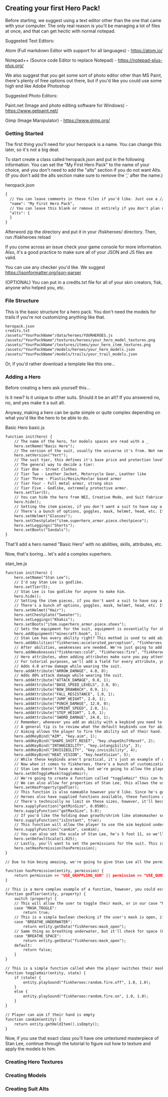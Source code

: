 ## Creating your first Hero Pack!

Before starting, we suggest using a text editor other than the one that came with your computer. The only real reason is you'll be managing a lot of files at once, and that can get hectic with normal notepad.

Suggested Text Editors:

Atom (Full markdown Editor with support for all languages) - https://atom.io/

Notepad++ (Source code Editor to replace Notepad) - https://notepad-plus-plus.org/

We also suggest that you get some sort of photo editor other than MS Paint, there's plenty of free options out there, but if you'd like you could use some high end like Adobe Photoshop

Suggested Photo Editors:

Paint.net (Image and photo editing software for Windows) - https://www.getpaint.net/

Gimp (Image Manipulator) - https://www.gimp.org/
### Getting Started

The first thing you'll need for your heropack is a name. You can change this later, so it's not a big deal.

To start create a class called heropack.json and put in the following information. You can set the "My First Hero Pack" to the name of your choice, and you don't need to add the "alts" section if you do not want Alts.
(If you don't add the alts section make sure to remove the ',' after the name.)

heropack.json
```markdown
{
  // You can leave comments in these files if you'd like. Just use a // so it's ignored during runtime.
  "name": "My First Hero Pack",
  // You can leave this blank or remove it entirely if you don't plan on adding in any suit alts.
  "alts": {
  }
}
```

Afterword zip the directory and put it in your /fiskheroes/ directory. Then, run /fiskheroes reload

If you come across an issue check your game console for more information. Also, it's a good practice to make sure all of your JSON and JS files are valid.

You can use any checker you'd like. We suggest https://jsonformatter.org/json-parser

(OPTIONAL)
You can put in a credits.txt file for all of your skin creators, fisk, anyone who helped you, etc.
### File Structure
This is the basic structure for a hero pack. You don't need the models for trails if you're not customizing anything like that.
```markdown
heropack.json
credits.txt
/assets/"YourPackName"/data/heroes/YOURHEROES.js
/assets/"YourPackName"/textures/heroes/your_hero_model_textures.png
/assets/"YourPackName"/textures/items/your_hero_item_textures.png
/assets/"YourPackName"/models/heroes/your_hero_models.json
/assets/"YourPackName"/models/trails/your_trail_models.json
```
Or, if you'd rather download a template like this one...

### Adding a Hero
Before creating a hero ask yourself this...

Is it new? Is it unique to other suits. Should it be an alt? 
If you answered no, no, and yes make it a suit alt.

Anyway, making a hero can be quite simple or quite complex depending on what you'd like the hero to be able to do.

Basic Hero
basic.js
```markdown
function init(hero) {
    // The name of the hero, for models spaces are read with a _
    hero.setName("Basic Hero");
    // The version of the suit, usually the universe it's from. Not needed for suits, and it can whatever you'd like.
    hero.setVersion("Yert");
    // The suit tier, this defines it's base price and protection levels.
    // The general way to decide a tier:
    // Tier One - Street Clothes
    // Tier Two - Leather Jacket, Motorcycle Gear, Leather like
    // Tier Three - Plastic/Resin/Kevlar based armor
    // Tier Four - Full metal armor, strong skin
    // Tier Five - Godlike, extremely protective armor.
    hero.setTier(5);
    // You can hide the hero from NEI, Creative Mode, and Suit Fabricators. Don't put this line if you don't need it.
    hero.hide();
    // Setting the item pieces, if you don't want a suit to have say a chestplate, just remove the chestplate
    // There's a bunch of options, goggles, mask, helmet, head, etc. If it's not localized with item.superhero_armor.piece.BLANK then you can unlocalize it just by setting a name.
    hero.setHelmet("Glasses");
    hero.setChestplate("item.superhero_armor.piece.chestpiece");
    hero.setLeggings("Shorts");
    hero.setBoots("Sandals");
}
```

That'll add a hero named "Basic Hero" with no abilities, skills, attributes, etc.

Now, that's boring... let's add a complex superhero.


stan_lee.js
```markdown
function init(hero) {
    hero.setName("Stan Lee");
    // I'd say Stan Lee is godlike. 
    hero.setTier(5);
    // Stan Lee is too godlike for anyone to make him.
    hero.hide();
    // Setting the item pieces, if you don't want a suit to have say a chestplate, just remove the chestplate
    // There's a bunch of options, goggles, mask, helmet, head, etc. If it's not localized with item.superhero_armor.piece.BLANK then you can unlocalize it just by setting a name.
    hero.setHelmet("Hair");
    hero.setChestplate("Sweater");
    hero.setLeggings("Khakis");
    hero.setBoots("item.superhero_armor.piece.shoes");
    // Sets the equipment for the suit, equipment is essentially for showing in the hero book and /suit will also give that item
    hero.addEquipment("minecraft:book", 1);
    // Stan Lee has every ability right? This method is used to add abilities, it's plural, but you can add one ability like hero.addAbilities("canary_cry");
    hero.addAbilities("fiskheroes:accelerated_perception", "fiskheroes:archery", "fiskheroes:cactus_physiology", "fiskheroes:canary_cry", "fiskheroes:cellular_regeneration","fiskheroes:cold_resistance", "fiskheroes:cryokinesis", "fiskheroes:electricity_manipulation", "fiskheroes:electrokinesis", "fiskheroes:enhanced_reflexes", "fiskheroes:fire_immunity", "fiskheroes:flight", "fiskheroes:geokinesis", "fiskheroes:gliding", "fiskheroes:gliding_flight", "fiskheroes:healing_factor", "fiskheroes:heat_resistance", "fiskheroes:heat_vision", "fiskheroes:hover", "fiskheroes:intangibility", "fiskheroes:invisibility", "fiskheroes:leaping", "fiskheroes:propelled_flight", "fiskheroes:pyrokinesis", "fiskheroes:repulsor_blast", "fiskheroes:sentry_mode", "fiskheroes:shape_shifting", "fiskheroes:size_manipulation", "fiskheroes:super_speed", "fiskheroes:superhuman_durability", "fiskheroes:throwing_stars", "fiskheroes:utility_belt"
    // After abilities, weaknesses are needed. We're just going to add them all for example purposes. Pretty much the same as abilities.
    hero.addWeaknesses("fiskheroes:cold", "fiskheroes:fire", "fiskheroes:heat", "fiskheroes:metal_skin");
    // Hero attributes, when adding attributes make sure you pay attention to the second value as well. This operator determines between percentage (1) and whole values (0)
    // For tutorial purposes, we'll add a field for every attribute, you don't need this though.
    // Adds 4.0 arrow damage while wearing the suit.
    hero.addAttribute("ARROW_DAMAGE", 4.0, 0);
    // Adds 80% attack damage while wearing the suit.
    hero.addAttribute("ATTACK_DAMAGE", 0.8, 1);
    hero.addAttribute("BASE_SPEED_LEVELS", 2.0, 0);
    hero.addAttribute("BOW_DRAWBACK", 0.9, 1);
    hero.addAttribute("FALL_RESISTANCE", 1.0, 1);
    hero.addAttribute("JUMP_HEIGHT", 2.0, 1);
    hero.addAttribute("PUNCH_DAMAGE", 12.0, 0);
    hero.addAttribute("SPRINT_SPEED", 2.0, 1);
    hero.addAttribute("STEP_HEIGHT", 1.0, 1);
    hero.addAttribute("SWORD_DAMAGE", 24.0, 1);
    // Remember, whenever you add an abiity with a keybind you need to assign it to a key for it to take action. The only  issue with keybinds is that you're limited to 5 keys, and if say you do assign every ability in the game not all of them will actually be usable.
    // A general tip is to review what the default keybinds use for abilities. This is good for playability as if you set your heat vision to key 2, but Martian Manhunter has key 5 assigned to it, it'll end up playing weird in-game. You can review the data pack for the default heroes by downloading the source code here. https://download.fiskmods.com/?path=Mods/Fisk--s%20Superheroes/1.3.05 after you download the DEOBF you can go through the assets directory and review the data pack from base game.
    // Aiming allows the player to fire the ability out of their hand. Like pyrokinesis.
    hero.addKeyBind("AIM", "key.aim", 1);
    hero.addKeyBind("SHAPE_SHIFT_RESET", "key.shapeShiftReset", 2);
    hero.addKeyBind("INTANGIBILITY", "key.intangibility", 3);
    hero.addKeyBind("INVISIBILITY", "key.invisibility", 4);
    hero.addKeyBind("HEAT_VISION", "key.heatVision", 5);
    // While these keybinds aren't practical, it's just an example of using keybinds from other heroes. Batman and MM Comics were used to get the order of these keybinds.
    // Now when it comes to fiskheroes, there's a bunch of customization available. These come in functions, permissions, scale, masks, etc.
    // Stan Lee doesn't have a mask, but we're going to allow the player to take off his hair. For...
    hero.setOnToggleMask(toggleHair);
    // We're going to create a function called "toggleHair" this can have essentially anyname as long as it's JS valid.
    // We can also allow for properties of Stan Lee, this allows the user to not drown, breath in space (QR), and toggle mask.
    hero.setHasProperty(godTier);
    // This function is also nameable however you'd like. Since he's god tier, we're going to name it god tier. :P
    // Heroes also have supplied functions available, these functions allow you to set the max sizes your suit can grow, how fast, and other values. We'll use the supplied functions for Fisk's Atom here.
    // There's technically no limit on these sizes, however, it'll become quite unplayable lower than 0.0625.
    hero.supplyFunction("getMinSize", 0.0500);
    hero.supplyFunction("getMaxSize", 5.0);
    // If you'd like the holding down growth/shrink like atomsmasher set this to false.
    hero.supplyFunction("isInstant", true);
    // This function will allow the player to use the aim keybind under your conditions.
    hero.supplyFunction("canAim", canAim);
    // You can also set the scale of Stan Lee, he's 5 foot 11, so we'll set his height a little taller than steve. Usually you wouldn't use height for something this small, but for tutorial purposes we're going to set it just a smidge higher.
    hero.setDefaultScale(1.025);
    // Lastly, you'll want to set the permissions for the suit. This is really for suits that have equipment you want to allow the usage of like Batman. Again, this function can be named what you'd like.
    hero.setHasPermission(hasPermission);
}

// Due to him being amazing, we're going to give Stan Lee all the permissions we can. Our pack has two custom permissions "USE_GUNS" and "USE_MAGIC" which allow the user to use those respective items with their suits.

function hasPermission(entity, permission) {
    return permission == "USE_GRAPPLING_GUN" || permission == "USE_GUNS" || permission == "USE_MAGIC" || permission == "THROW_SHIELD" || permission == "USE_SHIELD" || permission == "USE_COLD_GUN" || permission == "USE_HEAT_GUN" || permission == "USE_RIPS_GUN" || permission == "USE_CHRONOS_RIFLE";
}

// This is a more complex example of a function, however, you could essentially return the values you want true.
function godTier(entity, property) {
    switch (property) {
    // This will allow the user to toggle their mask, or in our case "hair"
    case "MASK_TOGGLE":
        return true;
    // This is a simple boolean checking if the user's mask is open, if not it'll allow them to breath underwater.
    case "BREATHE_UNDERWATER":
        return entity.getData("fiskheroes:mask_open");
    // Same thing as breathing underwater, but it'll check for space (QR)
    case "BREATHE_SPACE":
        return entity.getData("fiskheroes:mask_open");
    default:
        return false;
    }
}

// This is a simple function called when the player switches their mask on and off using the keybind. You can change the sounds, what it does during states, essentially anything you'd like.
function toggleHair(entity, state) {
    if (state) {
        entity.playSound("fiskheroes:random.fire.off", 1.0, 1.0);
    }
    else {
        entity.playSound("fiskheroes:random.fire.on", 1.0, 1.0);
    }
}

// Player can aim if their hand is empty
function canAim(entity) {
    return entity.getHeldItem().isEmpty();
}
```
Now, if you use that exact class you'll have one untextured masterpiece of Stan Lee, continue through the tutorial to figure out how to texture and apply the models to him.
### Creating Hero Textures

### Creating Models

### Creating Suit Alts
